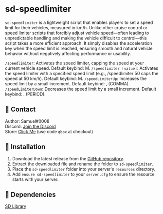 # sd-speedlimiter

`sd-speedlimiter` is a lightweight script that enables players to set a speed limit for their vehicles, measured in km/h. Unlike other cruise control or speed limiter scripts that forcibly adjust vehicle speed—often leading to unpredictable handling and making the vehicle difficult to control—this script takes a more efficient approach. It simply disables the acceleration key when the speed limit is reached, ensuring smooth and natural vehicle behavior without negatively affecting performance or usability.

`/speedlimiter`: Activates the speed limiter, capping the speed at your current vehicle speed. Default keybind: M.
`/speedlimiter [value]`: Activates the speed limiter with a specified speed limit (e.g., /speedlimiter 50 caps the speed at 50 km/h). Default keybind: M.
`/speedLimiterUp`: Increases the speed limit by a small increment. Default keybind: , (COMMA).
`/speedLimiterDown`: Decreases the speed limit by a small increment. Default keybind: . (PERIOD).

## 🔔 Contact
Author: Samuel#0008  
Discord: [Join the Discord](https://discord.gg/samueldev)<br>
Store: [Click Me](https://fivem.samueldev.shop) (use code `qbox` at checkout)

## 💾 Installation
1. Download the latest release from the [GitHub repository](https://github.com/Samuels-Development/sd-speedlimiter/releases).
2. Extract the downloaded file and rename the folder to `sd-speedlimiter`.
3. Place the `sd-speedlimiter` folder into your server's `resources` directory.
4. Add `ensure sd-speedlimiter` to your `server.cfg` to ensure the resource starts with your server.

## 📖 Dependencies
[SD Library](https://github.com/Samuels-Development/sd_lib/releases)